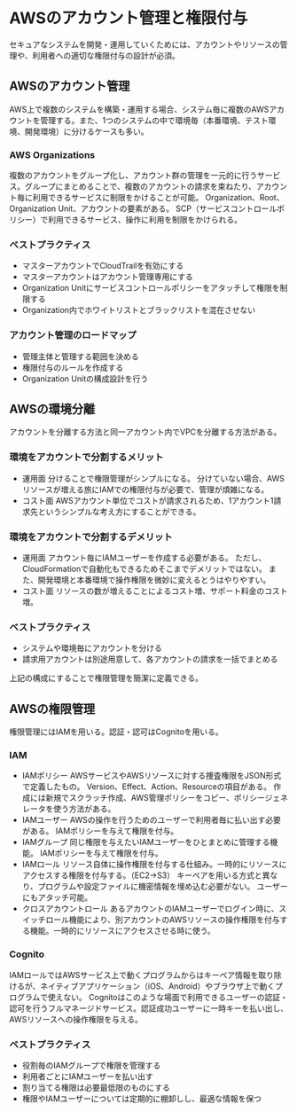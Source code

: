 # AWSのアカウント管理と権限付与
セキュアなシステムを開発・運用していくためには、アカウントやリソースの管理や、利用者への適切な権限付与の設計が必須。
## AWSのアカウント管理
AWS上で複数のシステムを構築・運用する場合、システム毎に複数のAWSアカウントを管理する。また、1つのシステムの中で環境毎（本番環境、テスト環境、開発環境）に分けるケースも多い。
### AWS Organizations
複数のアカウントをグループ化し、アカウント群の管理を一元的に行うサービス。グループにまとめることで、複数のアカウントの請求を束ねたり、アカウント毎に利用できるサービスに制限をかけることが可能。
Organization、Root、Organization Unit、アカウントの要素がある。
SCP（サービスコントロールポリシー）で利用できるサービス、操作に利用を制限をかけられる。

### ベストプラクティス
- マスターアカウントでCloudTrailを有効にする
- マスターアカウントはアカウント管理専用にする
- Organization Unitにサービスコントロールポリシーをアタッチして権限を制限する
- Organization内でホワイトリストとブラックリストを混在させない

### アカウント管理のロードマップ
- 管理主体と管理する範囲を決める
- 権限付与のルールを作成する
- Organization Unitの構成設計を行う

## AWSの環境分離
アカウントを分離する方法と同一アカウント内でVPCを分離する方法がある。
### 環境をアカウントで分割するメリット
- 運用面
分けることで権限管理がシンプルになる。
分けていない場合、AWSリソースが増える旅にIAMでの権限付与が必要で、管理が煩雑になる。
- コスト面
AWSアカウント単位でコストが請求されるため、1アカウント1請求先というシンプルな考え方にすることができる。
### 環境をアカウントで分割するデメリット
- 運用面
アカウント毎にIAMユーザーを作成する必要がある。
ただし、CloudFormationで自動化もできるためそこまでデメリットではない。
また、開発環境と本番環境で操作権限を微妙に変えるとうはやりやすい。
- コスト面
リソースの数が増えることによるコスト増、サポート料金のコスト増。
### ベストプラクティス
- システムや環境毎にアカウントを分ける
- 請求用アカウントは別途用意して、各アカウントの請求を一括でまとめる

上記の構成にすることで権限管理を簡潔に定義できる。
## AWSの権限管理
権限管理にはIAMを用いる。認証・認可はCognitoを用いる。
### IAM
- IAMポリシー
AWSサービスやAWSリソースに対する捜査権限をJSON形式で定義したもの。
Version、Effect、Action、Resourceの項目がある。
作成には新規でスクラッチ作成、AWS管理ポリシーをコピー、ポリシージェネレータを使う方法がある。
- IAMユーザー
AWSの操作を行うためのユーザーで利用者毎に払い出す必要がある。
IAMポリシーを与えて権限を付与。
- IAMグループ
同じ権限を与えたいIAMユーザーをひとまとめに管理する機能。
IAMポリシーを与えて権限を付与。
- IAMロール
リソース自体に操作権限を付与する仕組み。一時的にリソースにアクセスする権限を付与する。（EC2→S3）
キーペアを用いる方式と異なり、プログラムや設定ファイルに機密情報を埋め込む必要がない。
ユーザーにもアタッチ可能。
- クロスアカウントロール
あるアカウントのIAMユーザーでログイン時に、スイッチロール機能により、別アカウントのAWSリソースの操作権限を付与する機能。一時的にリソースにアクセスさせる時に使う。
### Cognito
IAMロールではAWSサービス上で動くプログラムからはキーペア情報を取り除けるが、ネイティブアプリケーション（iOS、Android）やブラウザ上で動くプログラムで使えない。
Cognitoはこのような場面で利用できるユーザーの認証・認可を行うフルマネージドサービス。認証成功ユーザーに一時キーを払い出し、AWSリソースへの操作権限を与える。

### ベストプラクティス
- 役割毎のIAMグループで権限を管理する
- 利用者ごとにIAMユーザーを払い出す
- 割り当てる権限は必要最低限のものにする
- 権限やIAMユーザーについては定期的に棚卸しし、最適な情報を保つ
